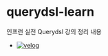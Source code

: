 # querydsl-learn
인프런 실전 Querydsl 강의 정리 내용

- [![velog](http://img.shields.io/badge/-velog-20C997?style=flat-square&logo=velog&logoColor=white)](https://velog.io/@seoky1219/series/Querydsl-spring-boot-3.x)
